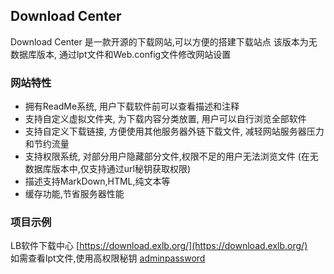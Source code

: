 ## Download Center

Download Center 是一款开源的下载网站,可以方便的搭建下载站点
该版本为无数据库版本, 通过lpt文件和Web.config文件修改网站设置

### 网站特性

- 拥有ReadMe系统, 用户下载软件前可以查看描述和注释
- 支持自定义虚拟文件夹\, 为下载内容分类放置, 用户可以自行浏览全部软件
- 支持自定义下载链接, 方便使用其他服务器外链下载文件, 减轻网站服务器压力和节约流量
- 支持权限系统, 对部分用户隐藏部分文件,权限不足的用户无法浏览文件 (在无数据库版本中,仅支持通过url秘钥获取权限)
- 描述支持MarkDown,HTML,纯文本等
- 缓存功能,节省服务器性能

### 项目示例

LB软件下载中心 [https://download.exlb.org/](https://download.exlb.org/)  
如需查看lpt文件,使用高权限秘钥 [adminpassword](https://download.exlb.org/?permission=adminpassword)

